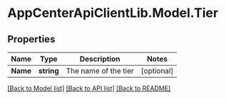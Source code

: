 # AppCenterApiClientLib.Model.Tier
## Properties

Name | Type | Description | Notes
------------ | ------------- | ------------- | -------------
**Name** | **string** | The name of the tier | [optional] 

[[Back to Model list]](../README.md#documentation-for-models) [[Back to API list]](../README.md#documentation-for-api-endpoints) [[Back to README]](../README.md)

